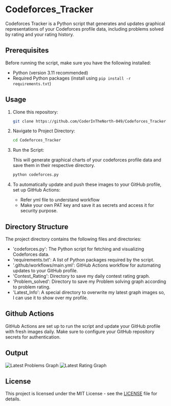 # Codeforces_Tracker

Codeforces Tracker is a Python script that generates and updates graphical representations of your Codeforces profile data, including problems solved by rating and your rating history.

## Prerequisites

Before running the script, make sure you have the following installed:

- Python (version 3.11 recommended)
- Required Python packages (install using `pip install -r requirements.txt`)

## Usage

1. Clone this repository:

   ```bash
   git clone https://github.com/CoderInTheNorth-049/Codeforces_Tracker.git

2. Navigate to Project Directory:

   ```bash
   cd Codeforces_Tracker

3. Run the Script:

   This will generate graphical charts of your codeforces profile data and save them in their respective directory.
      ```bash
      python codeforces.py
   
4. To automatically update and push these images to your GitHub profile, set up GitHub Actions:
      - Refer yml file to understand workflow
      - Make your own PAT key and save it as secrets and access it for security purpose.


## Directory Structure

The project directory contains the following files and directories:

- 'codeforces.py': The Python script for fetching and visualizing Codeforces data.
- 'requirements.txt': A list of Python packages required by the script.
- '.github/workflows/main.yml':  GitHub Actions workflow for automating updates to your GitHub profile.
- 'Contest_Rating': Directory to save my daily contest rating graph.
- 'Problem_solved': Directory to save my Problem solving graph according to problem rating.
- 'Latest_Info': A special directory to overwrite my latest graph images so, I can use it to show over my profile.


## Github Actions

GitHub Actions are set up to run the script and update your GitHub profile with fresh images daily. Make sure to configure your GitHub repository secrets for authentication.


## Output

![Latest Problems Graph](https://github.com/CoderInTheNorth-049/Codeforces_Tracker/blob/main/Latest_Info/contest_rating_graph.png)
![Latest Rating Graph](https://github.com/CoderInTheNorth-049/Codeforces_Tracker/blob/main/Latest_Info/solved_problems_graph.png)


## License
This project is licensed under the MIT License - see the [LICENSE](https://github.com/CoderInTheNorth-049/Codeforces_Tracker/blob/main/LICENSE) file for details.

